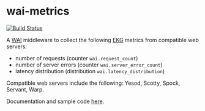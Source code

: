 # wai-metrics

[![Build Status](https://travis-ci.org/Helkafen/wai-metrics.svg?branch=master)](https://travis-ci.org/Helkafen/wai-metrics)

A [WAI](https://hackage.haskell.org/package/wai) middleware to collect the following [EKG](https://ocharles.org.uk/blog/posts/2012-12-11-24-day-of-hackage-ekg.html) metrics from compatible web servers:
- number of requests (counter `wai.request_count`)
- number of server errors (counter `wai.server_error_count`)
- latency distribution (distribution `wai.latency_distribution`)

Compatible web servers include the following: Yesod, Scotty, Spock, Servant, Warp.

Documentation and sample code [here](https://hackage.haskell.org/package/wai-metrics).
